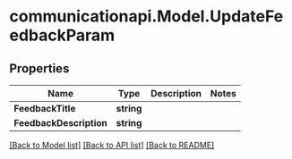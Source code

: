 # communicationapi.Model.UpdateFeedbackParam

## Properties

Name | Type | Description | Notes
------------ | ------------- | ------------- | -------------
**FeedbackTitle** | **string** |  | 
**FeedbackDescription** | **string** |  | 

[[Back to Model list]](../README.md#documentation-for-models) [[Back to API list]](../README.md#documentation-for-api-endpoints) [[Back to README]](../README.md)

